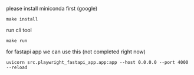 please install miniconda first (google)

```
make install
```

run cli tool

```
make run
```

for fastapi app we can use this (not completed right now)
```
uvicorn src.playwright_fastapi_app.app:app --host 0.0.0.0 --port 4000 --reload
```